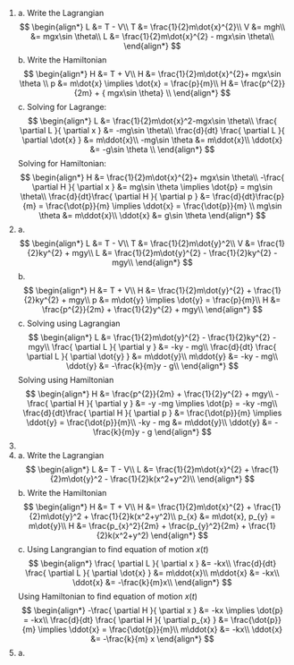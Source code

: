 1. a. Write the Lagrangian
$$
\begin{align*}
L &= T - V\\
T &= \frac{1}{2}m\dot{x}^{2}\\
V &= mgh\\
&= mgx\sin \theta\\
L &= \frac{1}{2}m\dot{x}^{2} - mgx\sin \theta\\
\end{align*}
$$
	b. Write the Hamiltonian
$$
\begin{align*}
H &= T + V\\
H &= \frac{1}{2}m\dot{x}^{2}+ mgx\sin \theta \\
p &= m\dot{x} \implies \dot{x} = \frac{p}{m}\\
H &= \frac{p^{2}}{2m} + { mgx\sin \theta} \\
\end{align*}
$$
	c. Solving for Lagrange:
$$
\begin{align*}
L &= \frac{1}{2}m\dot{x}^2-mgx\sin \theta\\
\frac{ \partial L }{ \partial x } &= -mg\sin \theta\\
\frac{d}{dt} \frac{ \partial L }{ \partial \dot{x} } &= m\ddot{x}\\
-mg\sin \theta &= m\ddot{x}\\
\ddot{x} &= -g\sin \theta \\
\end{align*}
$$
		Solving for Hamiltonian:
$$
\begin{align*}
H &= \frac{1}{2}m\dot{x}^{2}+ mgx\sin \theta\\
-\frac{ \partial H }{ \partial x }  &= mg\sin \theta \implies \dot{p} = mg\sin \theta\\
\frac{d}{dt}\frac{ \partial H }{ \partial p } &= \frac{d}{dt}\frac{p}{m} = \frac{\dot{p}}{m} \implies \ddot{x} = \frac{\dot{p}}{m} \\
mg\sin \theta &= m\ddot{x}\\
\ddot{x} &= g\sin \theta 
\end{align*}
$$
2. a. 
$$
\begin{align*}
L &= T - V\\
T &= \frac{1}{2}m\dot{y}^2\\
V &= \frac{1}{2}ky^{2} + mgy\\
L &= \frac{1}{2}m\dot{y}^{2} - \frac{1}{2}ky^{2} - mgy\\
\end{align*}
$$
	b. 
$$
\begin{align*}
H &= T + V\\
H &= \frac{1}{2}m\dot{y}^{2} + \frac{1}{2}ky^{2} + mgy\\
p &= m\dot{y} \implies \dot{y} = \frac{p}{m}\\
H &= \frac{p^{2}}{2m} + \frac{1}{2}y^{2} + mgy\\
\end{align*}
$$
	c.  Solving using Lagrangian
$$
\begin{align*}
L &= \frac{1}{2}m\dot{y}^{2} - \frac{1}{2}ky^{2} - mgy\\
\frac{ \partial L }{ \partial y } &= -ky - mg\\
\frac{d}{dt} \frac{ \partial L }{ \partial \dot{y} } &= m\ddot{y}\\
m\ddot{y} &= -ky - mg\\
\ddot{y} &= -\frac{k}{m}y - g\\
\end{align*}
$$
		Solving using Hamiltonian
$$
\begin{align*}
H &= \frac{p^{2}}{2m} + \frac{1}{2}y^{2} + mgy\\
-\frac{ \partial H }{ \partial y } &= -y -mg \implies \dot{p} = -ky -mg\\
\frac{d}{dt}\frac{ \partial H }{ \partial p } &= \frac{\dot{p}}{m} \implies \ddot{y} = \frac{\dot{p}}{m}\\
-ky - mg &= m\ddot{y}\\
\ddot{y} &= -\frac{k}{m}y - g
\end{align*}
$$
3. 
4. a. Write the Lagrangian
$$
\begin{align*}
L &= T - V\\
L &= \frac{1}{2}m\dot{x}^{2} + \frac{1}{2}m\dot{y}^2 - \frac{1}{2}k(x^2+y^2)\\
\end{align*}
$$
	b. Write the Hamiltonian
$$
\begin{align*}
H &= T + V\\
H &= \frac{1}{2}m\dot{x}^{2} + \frac{1}{2}m\dot{y}^2 + \frac{1}{2}k(x^2+y^2)\\
p_{x} &= m\dot{x}, p_{y} = m\dot{y}\\
H &= \frac{p_{x}^2}{2m} + \frac{p_{y}^2}{2m} + \frac{1}{2}k(x^2+y^2)
\end{align*}
$$
	c. Using Langrangian to find equation of motion $x(t)$
$$
\begin{align*}
\frac{ \partial L }{ \partial x } &= -kx\\
\frac{d}{dt} \frac{ \partial L }{ \partial \dot{x} } &= m\ddot{x}\\
m\ddot{x} &= -kx\\
\ddot{x} &= -\frac{k}{m}x\\ 
\end{align*}
$$
		Using Hamiltonian to find equation of motion $x(t)$
$$
\begin{align*}
-\frac{ \partial H }{ \partial x } &= -kx \implies \dot{p} = -kx\\ 
\frac{d}{dt} \frac{ \partial H }{ \partial p_{x} } &= \frac{\dot{p}}{m} \implies \ddot{x} = \frac{\dot{p}}{m}\\
m\ddot{x} &= -kx\\
\ddot{x} &= -\frac{k}{m} x
\end{align*}
$$
5. a. 